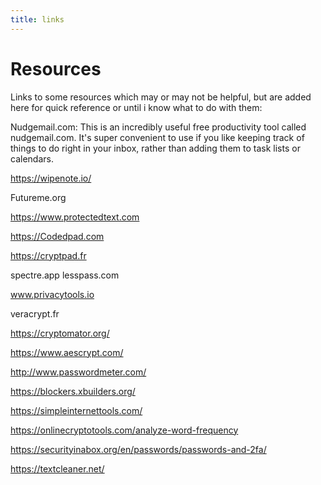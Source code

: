 ```yaml
---
title: links
---
```


# Resources

Links to some resources which may or may not be helpful, but are added here for quick reference or until i know what to do with them:

Nudgemail.com: 
This is an incredibly useful free productivity tool called nudgemail.com. It's super convenient to use if you like keeping track of things to do right in your inbox, rather than adding them to task lists or calendars.

https://wipenote.io/

Futureme.org

https://www.protectedtext.com

https://Codedpad.com

https://cryptpad.fr

spectre.app
lesspass.com

www.privacytools.io

veracrypt.fr

https://cryptomator.org/

https://www.aescrypt.com/

http://www.passwordmeter.com/

https://blockers.xbuilders.org/

https://simpleinternettools.com/

https://onlinecryptotools.com/analyze-word-frequency

https://securityinabox.org/en/passwords/passwords-and-2fa/

https://textcleaner.net/
